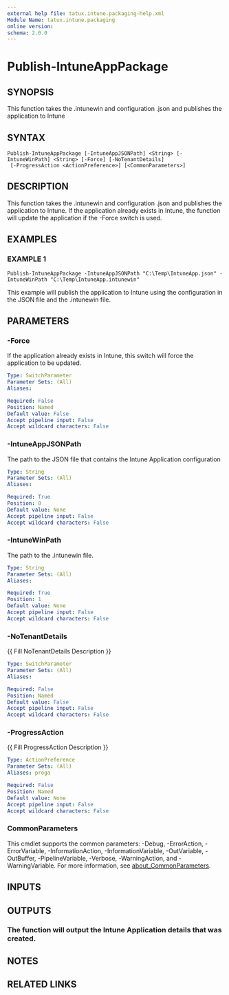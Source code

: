 ```yaml
---
external help file: tatux.intune.packaging-help.xml
Module Name: tatux.intune.packaging
online version:
schema: 2.0.0
---
```


# Publish-IntuneAppPackage

## SYNOPSIS
This function takes the .intunewin and configuration .json and publishes the application to Intune

## SYNTAX

```
Publish-IntuneAppPackage [-IntuneAppJSONPath] <String> [-IntuneWinPath] <String> [-Force] [-NoTenantDetails]
 [-ProgressAction <ActionPreference>] [<CommonParameters>]
```

## DESCRIPTION
This function takes the .intunewin and configuration .json and publishes the application to Intune.
If the application already exists in Intune, the function will update the application if the -Force switch is used.

## EXAMPLES

### EXAMPLE 1
```
Publish-IntuneAppPackage -IntuneAppJSONPath "C:\Temp\IntuneApp.json" -IntuneWinPath "C:\Temp\IntuneApp.intunewin"
```

This example will publish the application to Intune using the configuration in the JSON file and the .intunewin file.

## PARAMETERS

### -Force
If the application already exists in Intune, this switch will force the application to be updated.

```yaml
Type: SwitchParameter
Parameter Sets: (All)
Aliases:

Required: False
Position: Named
Default value: False
Accept pipeline input: False
Accept wildcard characters: False
```

### -IntuneAppJSONPath
The path to the JSON file that contains the Intune Application configuration

```yaml
Type: String
Parameter Sets: (All)
Aliases:

Required: True
Position: 0
Default value: None
Accept pipeline input: False
Accept wildcard characters: False
```

### -IntuneWinPath
The path to the .intunewin file.

```yaml
Type: String
Parameter Sets: (All)
Aliases:

Required: True
Position: 1
Default value: None
Accept pipeline input: False
Accept wildcard characters: False
```

### -NoTenantDetails
{{ Fill NoTenantDetails Description }}

```yaml
Type: SwitchParameter
Parameter Sets: (All)
Aliases:

Required: False
Position: Named
Default value: False
Accept pipeline input: False
Accept wildcard characters: False
```

### -ProgressAction
{{ Fill ProgressAction Description }}

```yaml
Type: ActionPreference
Parameter Sets: (All)
Aliases: proga

Required: False
Position: Named
Default value: None
Accept pipeline input: False
Accept wildcard characters: False
```

### CommonParameters
This cmdlet supports the common parameters: -Debug, -ErrorAction, -ErrorVariable, -InformationAction, -InformationVariable, -OutVariable, -OutBuffer, -PipelineVariable, -Verbose, -WarningAction, and -WarningVariable. For more information, see [about_CommonParameters](http://go.microsoft.com/fwlink/?LinkID=113216).

## INPUTS

## OUTPUTS

### The function will output the Intune Application details that was created.
## NOTES

## RELATED LINKS
